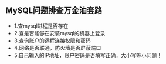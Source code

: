 ## MySQL问题排查万金油套路



* 1.查mysql进程是否存在
* 2.查是否能够在安装mysql的机器上登录
* 3.查询账户的远程连接权限和密码
* 4.网络是否联通，防火墙是否屏蔽端口
* 5.自己输入的IP地址，账户密码是否填写正确，大小写等小问题！

